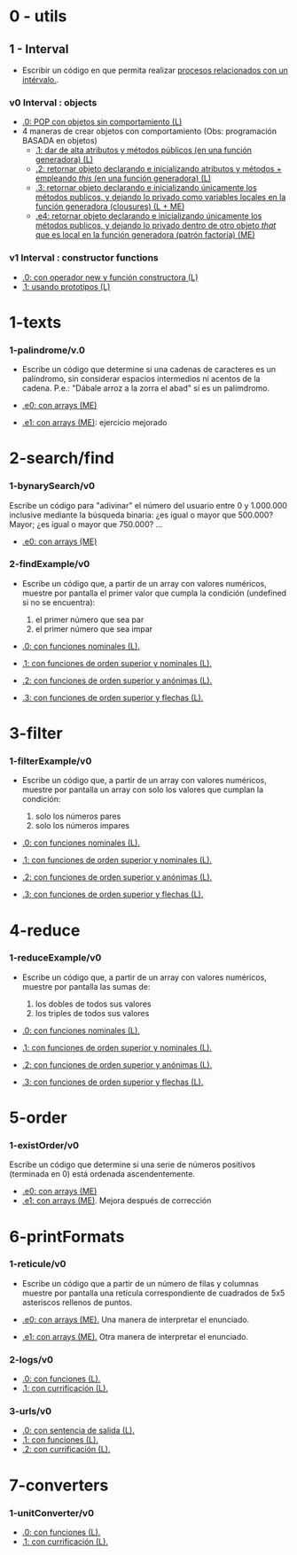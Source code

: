  # 0 - utils

 ## 1 - Interval
 - Escribir un código en que permita realizar [procesos relacionados con un intérvalo.](./5-units.md#1-interval).

 ### v0 Interval : objects
 - [.0: POP con objetos sin comportamiento (L)](../z-others/0-utils/1-interval/0-objects/v0.0/app.js)
 - 4 maneras de crear objetos con comportamiento (Obs: programación BASADA en objetos)
   - [.1: dar de alta atributos y métodos públicos (en una función generadora) (L)](../z-others/0-utils/1-interval/0-objects/v0.1/app.js)
   - [.2: retornar objeto declarando e inicializando atributos y métodos + empleando <i>this</i> (en una función generadora) (L)](../z-others/0-utils/1-interval/0-objects/v0.2/app.js)
   - [.3: retornar objeto declarando e inicializando únicamente los métodos publicos, y dejando lo privado como variables locales en la función generadora (clousures) (L + ME)](../z-others/0-utils/1-interval/0-objects/v0.3/app.js)
   - [.e4: retornar objeto declarando e inicializando únicamente los métodos publicos, y dejando lo privado dentro de otro objeto <i>that</i> que es local en la función generadora (patrón factoría) (ME)](../z-others/0-utils/1-interval/0-objects/v0.e4/app.js)

### v1 Interval : constructor functions
- [.0: con operador new y función constructora (L)](../z-others/0-utils/1-interval/1-constructor_functions/v1.0/app.js)
- [.1: usando prototipos (L)](../z-others/0-utils/1-interval/1-constructor_functions/v1.1/app.js)

# 1-texts
### 1-palindrome/v.0

- Escribe un código que determine si una cadenas de caracteres es un palíndromo, sin considerar espacios intermedios ni acentos de la cadena. P.e.: "Dábale arroz a la zorra el abad" sí es un palímdromo.

- [.e0: con arrays (ME)](../z-others/1-texts/1-palindrome/v0.e0/app.js)
- [.e1: con arrays (ME)](../z-others/1-texts/1-palindrome/v0.e1/app.js): ejercicio mejorado

# 2-search/find

### 1-bynarySearch/v0

Escribe un código para "adivinar" el número del usuario entre 0 y 1.000.000 inclusive mediante la búsqueda binaria: ¿es igual o mayor que 500.000? Mayor; ¿es igual o mayor que 750.000? ...

- [.e0: con arrays (ME)](../z-others/2-search_find/1-binarySearch/v0.e0/app.js)

### 2-findExample/v0

- Escribe un código que, a partir de un array con valores numéricos, muestre por pantalla el primer valor que cumpla la condición (undefined si no se encuentra):
  1. el primer número que sea par
  2. el primer número que sea impar

- [.0: con funciones nominales (L).](../z-others/2-search_find/2-findExample/v0.0/app.js)
- [.1: con funciones de orden superior y nominales (L).](../z-others/2-search_find/2-findExample/v0.1/app.js)
- [.2: con funciones de orden superior y anónimas (L).](../z-others/2-search_find/2-findExample/v0.2/app.js)
- [.3: con funciones de orden superior y flechas (L).](../z-others/2-search_find/2-findExample/v0.3/app.js)

# 3-filter
### 1-filterExample/v0

- Escribe un código que, a partir de un array con valores numéricos, muestre por pantalla un array con solo los valores que cumplan la condición:
  1. solo los números pares
  2. solo los números impares

- [.0: con funciones nominales (L).](../z-others/3-filter/1-filterExample/v0.0/app.js)
- [.1: con funciones de orden superior y nominales (L).](../z-others/3-filter/1-filterExample/v0.1/app.js)
- [.2: con funciones de orden superior y anónimas (L).](../z-others/3-filter/1-filterExample/v0.2/app.js)
- [.3: con funciones de orden superior y flechas (L).](../z-others/3-filter/1-filterExample/v0.3/app.js)

# 4-reduce
### 1-reduceExample/v0
- Escribe un código que, a partir de un array con valores numéricos, muestre por pantalla las sumas de:
  1. los dobles de todos sus valores
  2. los triples de todos sus valores

- [.0: con funciones nominales (L).](../z-others/4-reduce/1-reduceExample/v0.0/app.js)
- [.1: con funciones de orden superior y nominales (L).](../z-others/4-reduce/1-reduceExample/v0.1/app.js)
- [.2: con funciones de orden superior y anónimas (L).](../z-others/4-reduce/1-reduceExample/v0.2/app.js)
- [.3: con funciones de orden superior y flechas (L).](../z-others/4-reduce/1-reduceExample/v0.3/app.js)

# 5-order
### 1-existOrder/v0

Escribe un código que determine si una serie de números positivos (terminada en 0) está ordenada ascendentemente.

- [.e0: con arrays (ME)](../z-others/5-order/1-existOrder/v1.e0/app.js)
- [.e1: con arrays (ME)](../z-others/5-order/1-existOrder/v1.e1/app.js). Mejora después de corrección

# 6-printFormats
### 1-reticule/v0

- Escribe un código que a partir de un número de filas y columnas muestre por pantalla una retícula correspondiente de cuadrados de 5x5 asteriscos rellenos de puntos.

- [.e0: con arrays (ME).](../z-others/6-printFormats/1-reticule/v0.e0/app.js) Una manera de interpretar el enunciado.
- [.e1: con arrays (ME).](../z-others/6-printFormats/1-reticule/v0.e1/app.js) Otra manera de interpretar el enunciado.

### 2-logs/v0
- [.0: con funciones (L).](../z-others/6-printFormats/2-logs/v0.0/app.js) 
- [.1: con currificación (L).](../z-others/6-printFormats/2-logs/v0.1/app.js) 

### 3-urls/v0
- [.0: con sentencia de salida (L).](../z-others/6-printFormats/3-urls/v0.0/app.js) 
- [.1: con funciones (L).](../z-others/6-printFormats/3-urls/v0.1/app.js) 
- [.2: con currificación (L).](../z-others/6-printFormats/3-urls/v0.2/app.js) 

# 7-converters

### 1-unitConverter/v0
- [.0: con funciones (L).](../z-others/7-converters/1-unitConverter/v0.0/app.js) 
- [.1: con currificación (L).](../z-others/7-converters/1-unitConverter/v0.1/app.js) 